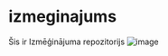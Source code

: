 # izmeginajums
Šis ir Izmēģinājuma repozitorijs
![image](https://github.com/EzisEdis/izmeginajums/assets/128698764/e4c458d4-29e1-4e7b-8a3c-716c3a457be2)

